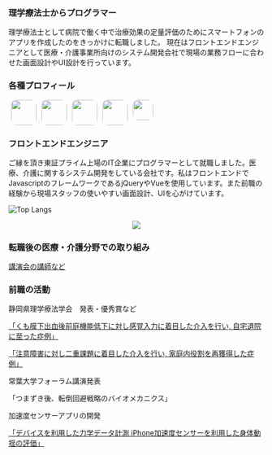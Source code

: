 ### 理学療法士からプログラマー 

 理学療法士として病院で働く中で治療効果の定量評価のためにスマートフォンのアプリを作成したのをきっかけに転職しました。 
 現在はフロントエンドエンジニアとして医療・介護事業所向けのシステム開発会社で現場の業務フローに合わせた画面設計やUI設計を行っています。
 
 
### 各種プロフィール

<div style="display:flex">
 <a style="margin:0 5px;" href="https://www.wantedly.com/id/naito_yuma">
  <img src="https://logo.clearbit.com/wantedly.com" width="50"  style="border-radius:10px; " />
 </a>
  <a style="margin:0 5px;" href="https://lapras.com/public/QB2AXDH">
  <img src="https://logo.clearbit.com/lapras.com" width="50"  style="border-radius:10px; " />
 </a>
   <a style="margin:0 5px;" href="https://findy-code.io/share_profiles/2C29oSrNNElKH">
  <img src="https://logo.clearbit.com/findy-code.io" width="50"  style="border-radius:10px; " />
 </a>
  <a style="margin:0 5px;" href="https://portfolio.forkwell.com/@naitoyuma3230">
  <img src="https://logo.clearbit.com/forkwell.com" width="50"  style="border-radius:10px; " />
 </a>
  <a style="margin:0 5px;" href="https://naito-portfolio.netlify.app">
   <img src="https://logo.clearbit.com/naito-portfolio.netlify.app" width="40"  style="border-radius:10px; " />
 </a>
</div>

### フロントエンドエンジニア
ご縁を頂き東証プライム上場のIT企業にプログラマーとして就職しました。医療、介護に関するシステム開発をしている会社です。私はフロントエンドでJavascriptのフレームワークであるjQueryやVueを使用しています。また前職の経験から現場スタッフの使いやすい画面設計、UIを心がけています。


 ![Top Langs](https://github-readme-stats.vercel.app/api/top-langs/?username=naitoyuma3230&layout=compact)

<p align="center">
    <img src="https://skillicons.dev/icons?i=js,ts,jquery,vue,nuxtjs,vite,scss,tailwind,php,laravel,py,docker,azure,firebase" />
</p>

### 転職後の医療・介護分野での取り組み

[講演会の講師など](https://www.pt-ot-st.net/index.php/seminar/detail/84749/preview)


### 前職の活動
静岡県理学療法学会　発表・優秀賞など

[「くも膜下出血後前庭機能低下に対し感覚入力に着目した介入を行い, 自宅退院に至った症例」](https://mol.medicalonline.jp/search/result?from=form_simple&query=%C6%E2%C6%A3%CD%B4%C7%CF&num=20)

[「注意障害に対し二重課題に着目した介入を行い, 家庭内役割を再獲得した症例」](https://mol.medicalonline.jp/search/result?from=form_simple&query=%C6%E2%C6%A3%CD%B4%C7%CF&num=20)


常葉大学フォーラム講演発表

「つまずき後、転倒回避戦略のバイオメカニクス」


加速度センサーアプリの開発

[「デバイスを利用した力学データ計測 iPhone加速度センサーを利用した身体動揺の評価」](https://docs.google.com/presentation/d/15LNVibVr49zHP8qz6Q8uPN088N5qiy3Lrc9ewvshvY0/edit?usp=sharing)

